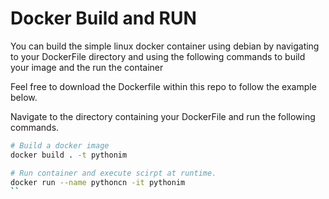 # Docker Build and RUN

You can build the simple linux docker container using debian by navigating to your DockerFile directory and using the following commands to build your image and the run the container

Feel free to download the Dockerfile within this repo to follow the example below.

Navigate to the directory containing your DockerFile and run the following commands.

```bash
# Build a docker image
docker build . -t pythonim

# Run container and execute scirpt at runtime.
docker run --name pythoncn -it pythonim
``
